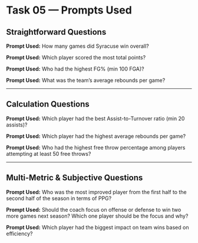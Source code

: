 # Task 05 — Prompts Used

## Straightforward Questions
 
**Prompt Used:** How many games did Syracuse win overall?  

 
**Prompt Used:** Which player scored the most total points?  


**Prompt Used:** Who had the highest FG% (min 100 FGA)?  

 
**Prompt Used:** What was the team’s average rebounds per game?  

---

## Calculation Questions

**Prompt Used:** Which player had the best Assist-to-Turnover ratio (min 20 assists)?  


**Prompt Used:** Which player had the highest average rebounds per game?  

 
**Prompt Used:** Who had the highest free throw percentage among players attempting at least 50 free throws?  

---

## Multi-Metric & Subjective Questions
 
**Prompt Used:** Who was the most improved player from the first half to the second half of the season in terms of PPG?  


**Prompt Used:** Should the coach focus on offense or defense to win two more games next season? Which one player should be the focus and why?  

**Prompt Used:** Which player had the biggest impact on team wins based on efficiency?  
